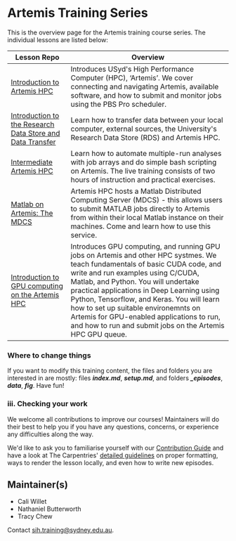 # Artemis Training Series

This is the overview page for the Artemis training course series. The individual lessons are listed below:

| Lesson Repo    | Overview |
| ------- | ---------- |
| [Introduction to Artemis HPC](https://github.com/Sydney-Informatics-Hub/training.artemis.introhpc) | Introduces USyd's High Performance Computer (HPC), ‘Artemis’. We cover connecting and navigating Artemis, available software, and how to submit and monitor jobs using the PBS Pro scheduler.|
| [Introduction to the Research Data Store and Data Transfer](https://github.com/Sydney-Informatics-Hub/training.artemis.rds) |  Learn how to transfer data between your local computer, external sources, the University's Research Data Store (RDS) and Artemis HPC. |
|[Intermediate Artemis HPC](https://github.com/Sydney-Informatics-Hub/training.artemis.interhpc) | Learn how to automate multiple-run analyses with job arrays and do simple bash scripting on Artemis. The live training consists of two hours of instruction and practical exercises. |
|[Matlab on Artemis: The MDCS](https://github.com/Sydney-Informatics-Hub/training.artemis.mdcs) | Artemis HPC hosts a Matlab Distributed Computing Server (MDCS) - this allows users to submit MATLAB jobs directly to Artemis from within their local Matlab instance on their machines. Come and learn how to use this service. |
| [Introduction to GPU computing on the Artemis HPC](https://github.com/Sydney-Informatics-Hub/training.artemis.gpu) | Introduces GPU computing, and running GPU jobs on Artemis and other HPC systmes. We teach fundamentals of basic CUDA code, and write and run examples using C/CUDA, Matlab, and Python. You will undertake practical applications in Deep Learning using Python, Tensorflow, and Keras. You will learn how to set up suitable environemnts on Artemis for GPU-enabled applications to run, and how to run and submit jobs on the Artemis HPC GPU queue.|


### Where to change things
If you want to modify this training content, the files and folders you are interested in are mostly: files ***index.md***, ***setup.md***, and folders ***_episodes***, ***data***, ***fig***. Have fun!

### iii. Checking your work

We welcome all contributions to improve our courses! Maintainers will do their best to help you if you have any
questions, concerns, or experience any difficulties along the way.

We'd like to ask you to familiarise yourself with our [Contribution Guide](CONTRIBUTING.md) and have a look at
The Carpentries' [detailed guidelines][lesson-example] on proper formatting, ways to render the lesson locally, and even how to write new episodes.

## Maintainer(s)

* Cali Willet
* Nathaniel Butterworth
* Tracy Chew

Contact [sih.training@sydney.edu.au](mailto:sih.training@sydney.edu.au).


[lesson-example]: https://carpentries.github.io/lesson-example
[cc-by-human]: https://creativecommons.org/licenses/by/4.0/
[cc-by-legal]: https://creativecommons.org/licenses/by/4.0/legalcode
[osi]: https://opensource.org
[mit-license]: https://opensource.org/licenses/mit-license.html

[coc]: https://docs.carpentries.org/topic_folders/policies/code-of-conduct.html
[contrib-covenant]: https://contributor-covenant.org/
[contributing]: blob/gh-pages/CONTRIBUTING.md
[styles]: https://github.com/carpentries/styles/

[cran-checkpoint]: https://cran.r-project.org/package=checkpoint
[cran-knitr]: https://cran.r-project.org/package=knitr
[cran-stringr]: https://cran.r-project.org/package=stringr

[jekyll-collection]: https://jekyllrb.com/docs/collections/
[jekyll-install]: https://jekyllrb.com/docs/installation/
[jekyll-windows]: http://jekyll-windows.juthilo.com/
[jekyll]: https://jekyllrb.com/
[jupyter]: https://jupyter.org/

[kramdown]: https://kramdown.gettalong.org/
[pandoc]: https://pandoc.org/
[pyyaml]: https://pypi.python.org/pypi/PyYAML
[r-markdown]: https://rmarkdown.rstudio.com/

[rstudio]: https://www.rstudio.com/
[ruby-install-guide]: https://www.ruby-lang.org/en/downloads/
[ruby-installer]: https://rubyinstaller.org/
[rubygems]: https://rubygems.org/pages/download/
[yaml]: http://yaml.org/
